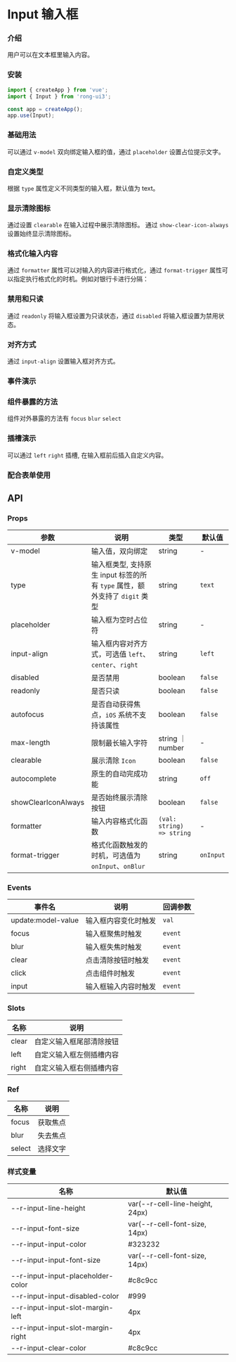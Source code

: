 # Input 输入框

### 介绍

用户可以在文本框里输入内容。

### 安装

``` javascript
import { createApp } from 'vue';
import { Input } from 'rong-ui3';

const app = createApp();
app.use(Input);
```

### 基础用法
可以通过 `v-model` 双向绑定输入框的值，通过 `placeholder` 设置占位提示文字。
<script setup>
  import Base from './demo/Base.vue?raw'
</script>
<HljsBlock :code="Base"></HljsBlock>


### 自定义类型
根据 `type` 属性定义不同类型的输入框，默认值为 text。
<script setup>
  import CustomType from './demo/CustomType.vue?raw'
</script>
<HljsBlock :code="CustomType"></HljsBlock>



### 显示清除图标
通过设置 `clearable` 在输入过程中展示清除图标。
通过 `show-clear-icon-always` 设置始终显示清除图标。
<script setup>
  import Clearable from './demo/Clearable.vue?raw'
</script>
<HljsBlock :code="Clearable"></HljsBlock>


### 格式化输入内容
通过 `formatter` 属性可以对输入的内容进行格式化，通过 `format-trigger` 属性可以指定执行格式化的时机。例如对银行卡进行分隔：
<script setup>
  import Formatter from './demo/Formatter.vue?raw'
</script>
<HljsBlock :code="Formatter"></HljsBlock>


### 禁用和只读
通过 `readonly` 将输入框设置为只读状态，通过 `disabled` 将输入框设置为禁用状态。
<script setup>
  import Readonly from './demo/Readonly.vue?raw'
</script>
<HljsBlock :code="Readonly"></HljsBlock>


### 对齐方式
通过 `input-align` 设置输入框对齐方式。
<script setup>
  import InputAlign from './demo/InputAlign.vue?raw'
</script>
<HljsBlock :code="InputAlign"></HljsBlock>


### 事件演示
<script setup>
  import Event from './demo/Event.vue?raw'
</script>
<HljsBlock :code="Event"></HljsBlock>

### 组件暴露的方法
组件对外暴露的方法有 `focus` `blur` `select`
<script setup>
  import Method from './demo/Method.vue?raw'
</script>
<HljsBlock :code="Method"></HljsBlock>


### 插槽演示
可以通过 `left` `right` 插槽, 在输入框前后插入自定义内容。
<script setup>
  import Slots from './demo/Slots.vue?raw'
</script>
<HljsBlock :code="Slots"></HljsBlock>


### 配合表单使用
<script setup>
  import Form from './demo/Form.vue?raw'
</script>
<HljsBlock :code="Form"></HljsBlock>



## API
### Props

| 参数                | 说明                                              | 类型                      | 默认值    |
|---------------------|-------------------------------------------------|---------------------------|-----------|
| v-model             | 输入值，双向绑定                                   | string                    | -         |
| type                | 输入框类型, 支持原生 input 标签的所有 `type` 属性，额外支持了 `digit` 类型  | string   | `text`  |
| placeholder         | 输入框为空时占位符                                | string                    | -         |
| input-align         | 输入框内容对齐方式，可选值 `left`、`center`、`right` | string                    | `left`    |
| disabled            | 是否禁用                                          | boolean                   | `false`   |
| readonly            | 是否只读                                          | boolean                   | `false`   |
| autofocus           | 是否自动获得焦点，`iOS` 系统不支持该属性           | boolean                   | `false`   |
| max-length          | 限制最长输入字符                                  | string ｜ number           | -         |
| clearable           | 展示清除 `Icon`                                   | boolean                   | `false`   |
| autocomplete        | 原生的自动完成功能                                | string                    | `off`     |
| showClearIconAlways | 是否始终展示清除按钮                              | boolean                   | `false`   |
| formatter           | 输入内容格式化函数                                | `(val: string) => string` | -         |
| format-trigger      | 格式化函数触发的时机，可选值为 `onInput`、`onBlur`  | string                    | `onInput` |


### Events

| 事件名             | 说明                 | 回调参数 |
|--------------------|--------------------|----------|
| update:model-value | 输入框内容变化时触发 | `val`    |
| focus              | 输入框聚焦时触发     | `event`  |
| blur               | 输入框失焦时触发     | `event`  |
| clear              | 点击清除按钮时触发   | `event`  |
| click              | 点击组件时触发       | `event`  |
| input              | 输入框输入内容时触发 | `event`  |


### Slots
| 名称  | 说明                     |
|-------|------------------------|
| clear | 自定义输入框尾部清除按钮 |
| left  | 自定义输入框左侧插槽内容 |
| right | 自定义输入框右侧插槽内容 |

### Ref
| 名称   | 说明     |
|--------|--------|
| focus  | 获取焦点 |
| blur   | 失去焦点 |
| select | 选择文字 |


### 样式变量

| 名称                              | 默认值                          |
|-----------------------------------|---------------------------------|
| --r-input-line-height             | var(--r-cell-line-height, 24px) |
| --r-input-font-size               | var(--r-cell-font-size, 14px)   |
| --r-input-input-color             | #323232                         |
| --r-input-input-font-size         | var(--r-cell-font-size, 14px)   |
| --r-input-input-placeholder-color | #c8c9cc                         |
| --r-input-input-disabled-color    | #999                            |
| --r-input-input-slot-margin-left  | 4px                             |
| --r-input-input-slot-margin-right | 4px                             |
| --r-input-clear-color             | #c8c9cc                         |